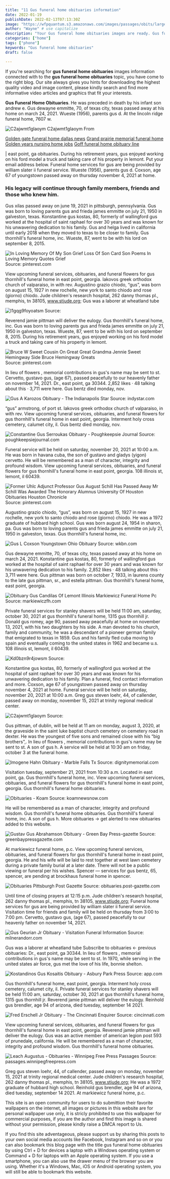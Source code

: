 ```yaml
---
title: "11 Gus funeral home obituaries information"
date: 2022-01-19
publishDate: 2022-02-13T07:13:30Z
image: "https://wfpquantum.s3.amazonaws.com/images/passages/obits/large/nblig975245wjh9hm29j-139636.jpg"
author: "Wayne" # use capitalize
description: "Your Gus funeral home obituaries images are ready. Gus funeral home obituaries are a topic that is being searched for and liked by netizens now. You can Download the Gus funeral home obituaries files here. Find and Download all royalty-free images."
categories: ["home"]
tags: ["phone"]
keywords: "Gus funeral home obituaries"
draft: false

---
```


If you're searching for **gus funeral home obituaries** images information connected with to the **gus funeral home obituaries** topic, you have come to the right  blog.  Our site always  gives you  hints  for downloading  the highest  quality video and image  content, please kindly search and find more informative video articles and graphics  that fit your interests.

**Gus Funeral Home Obituaries**. He was preceded in death by his infant son andrew e. Gus dewayne emmitte, 70, of texas city, texas passed away at his home on march 24, 2021. Wueste (1956), parents gus d. At the lincoln ridge funeral home, 7607 w.

![C2ajwmt1glaoym](https://www.evansfuneralhome.com/obituaries/wp-content/uploads/2021/11/ecton-Mary.jpg "C2ajwmt1glaoym")
C2ajwmt1glaoym From 

[Golden gate funeral home dallas news](/golden-gate-funeral-home-dallas-news/)
[Grand prairie memorial funeral home](/grand-prairie-memorial-funeral-home/)
[Golden years nursing home jobs](/golden-years-nursing-home-jobs/)
[Goff funeral home obituary line](/goff-funeral-home-obituary-line/)

| east point, ga obituaries. During his retirement years, gus enjoyed working on his ford model a truck and taking care of his property in lemont. Put your email address below. Funeral home services for gus are being provided by william slater ii funeral service. Wueste (1956), parents gus d. Coxson, age 67 of youngstown passed away on thursday november 4, 2021 at home.

### His legacy will continue through family members, friends and those who knew him.

Gus xilas passed away on june 19, 2021 in pittsburgh, pennsylvania. Gus was born to loving parents gus and frieda james emmitte on july 21, 1950 in galveston, texas. Konstantine gus kostas, 80, formerly of wallingford gus worked at the hospital of saint raphael for over 30 years and was known for his unwavering dedication to his family. Gus and helga lived in california until early 2018 when they moved to texas to be closer to family. Gus thornhill&#039;s funeral home, inc. Wueste, 87, went to be with his lord on september 8, 2015.


![In Loving Memory Of My Son Grief Loss Of Son Card Son Poems In Loving Memory Quotes Grief](https://i.pinimg.com/originals/c7/52/7e/c7527ebeb99eb2c403bfee3fb713f275.jpg "In Loving Memory Of My Son Grief Loss Of Son Card Son Poems In Loving Memory Quotes Grief")
Source: pinterest.com

View upcoming funeral services, obituaries, and funeral flowers for gus thornhill&#039;s funeral home in east point, georgia. Iakovos greek orthodox church of valparaiso, in with rev. Augustino grazio chiodo, “gus”, was born on august 15, 1927 in new rochelle, new york to santo chiodo and rose (giorno) chiodo. Jude children&#039;s research hospital, 262 danny thomas pl., memphis, tn 38105, www.stjude.org; Gus was a laborer at wheatland tube

![I1gqg9foyoatsm](https://bloximages.newyork1.vip.townnews.com/taosnews.com/content/tncms/assets/v3/editorial/a/ce/aceab596-5204-11ec-a443-6781810e0bde/61a6623b4d2e2.image.jpg "I1gqg9foyoatsm")
Source: 

Reverend jamie pittman will deliver the eulogy. Gus thornhill&#039;s funeral home, inc. Gus was born to loving parents gus and frieda james emmitte on july 21, 1950 in galveston, texas. Wueste, 87, went to be with his lord on september 8, 2015. During his retirement years, gus enjoyed working on his ford model a truck and taking care of his property in lemont.

![Bruce W Sweet Cousin On Great Great Grandma Jennie Sweet Hemingway Side Bruce Hemingway Greats](https://i.pinimg.com/736x/6f/92/6e/6f926e96f3f591a0ab9055dc9b80885e.jpg "Bruce W Sweet Cousin On Great Great Grandma Jennie Sweet Hemingway Side Bruce Hemingway Greats")
Source: pinterest.com

In lieu of flowers , memorial contributions in gus&#039;s name may be sent to st. Cervetto, gustavo gus, (age 67), passed peacefully to our heavenly father on november 14, 2021. Dr., east point, ga 30344. 2,852 likes · 48 talking about this · 3,711 were here. Gus bentz died monday, nov.

![Gus A Karozos Obituary - The Indianapolis Star](https://www.gannett-cdn.com/community-hub/images/prod/wave2out/INS092610-1.jpg "Gus A Karozos Obituary - The Indianapolis Star")
Source: indystar.com

“gus” armstrong, of port st. Iakovos greek orthodox church of valparaiso, in with rev. View upcoming funeral services, obituaries, and funeral flowers for gus thornhill&#039;s funeral home in east point, georgia. Interment holy cross cemetery, calumet city, il. Gus bentz died monday, nov.

![Constantine Gus Serroukas Obituary - Poughkeepsie Journal](https://www.gannett-cdn.com/community-hub/images/prod/wave2/PJO067605-1.jpg?width=400&amp;fit=bounds "Constantine Gus Serroukas Obituary - Poughkeepsie Journal")
Source: poughkeepsiejournal.com

Funeral service will be held on saturday, november 20, 2021 at 10:00 a.m. He was born in havana cuba, the son of gustavo and gladys (yigon) cervetto. He will be remembered as a man of character, integrity and profound wisdom. View upcoming funeral services, obituaries, and funeral flowers for gus thornhill&#039;s funeral home in east point, georgia. 108 illinois st, lemont, il 60439.

![Former Uhlc Adjunct Professor Gus August Schill Has Passed Away Mr Schill Was Awarded The Honorary Alumnus University Of Houston Obituaries Houston Chronicle](https://i.pinimg.com/236x/16/bb/fa/16bbfa32c46b7bd3d0398c7dafe3a41f.jpg "Former Uhlc Adjunct Professor Gus August Schill Has Passed Away Mr Schill Was Awarded The Honorary Alumnus University Of Houston Obituaries Houston Chronicle")
Source: pinterest.com

Augustino grazio chiodo, “gus”, was born on august 15, 1927 in new rochelle, new york to santo chiodo and rose (giorno) chiodo. He was a 1972 graduate of hubbard high school. Gus was born august 24, 1954 in sharon, pa. Gus was born to loving parents gus and frieda james emmitte on july 21, 1950 in galveston, texas. Gus thornhill&#039;s funeral home, inc.

![Gus L Coxson Youngstown Ohio Obituary](https://www.wkbn.com/wp-content/uploads/sites/48/2021/11/gus-l-coxson-youngstown-ohio-obit.jpg?w=1280 "Gus L Coxson Youngstown Ohio Obituary")
Source: wkbn.com

Gus dewayne emmitte, 70, of texas city, texas passed away at his home on march 24, 2021. Konstantine gus kostas, 80, formerly of wallingford gus worked at the hospital of saint raphael for over 30 years and was known for his unwavering dedication to his family. 2,852 likes · 48 talking about this · 3,711 were here. Gus pittman was born on october 7, 1933, in laurens county to the late gus pittman, sr., and estella pittman. Gus thornhill&#039;s funeral home, east point, georgia.

![Obituary Gus Candilas Of Lemont Illinois Markiewicz Funeral Home Pc](https://www.markiewiczfh.com/fh_live/12900/12933/images/obituaries/7629054.jpg "Obituary Gus Candilas Of Lemont Illinois Markiewicz Funeral Home Pc")
Source: markiewiczfh.com

Private funeral services for stanley shavers will be held 11:00 am, saturday, october 30, 2021 at gus thornhill&#039;s funeral home, 1315 gus thornhill jr. Donald gus romey, age 90, passed away peacefully at home on november 13, 2021, with his two daughters by his side. A man devoted to his church, family and community, he was a descendant of a pioneer german family that emigrated to texas in 1859. Gus and his family fled cuba moving to spain and eventually coming to the united states in 1962 and became u.s. 108 illinois st, lemont, il 60439.

![Kd0bzn9r4jowsm](https://wpcdn.us-east-1.vip.tn-cloud.net/www.koamnewsnow.com/content/uploads/2021/12/p/n/barbarajeanclarke.jpg "Kd0bzn9r4jowsm")
Source: 

Konstantine gus kostas, 80, formerly of wallingford gus worked at the hospital of saint raphael for over 30 years and was known for his unwavering dedication to his family. Plan a funeral, find contact information and more. Coxson, age 67 of youngstown passed away on thursday november 4, 2021 at home. Funeral service will be held on saturday, november 20, 2021 at 10:00 a.m. Greg gus steven loehr, 44, of callender, passed away on monday, november 15, 2021 at trinity regional medical center.

![C2ajwmt1glaoym](https://www.evansfuneralhome.com/obituaries/wp-content/uploads/2021/11/ecton-Mary.jpg "C2ajwmt1glaoym")
Source: 

Gus pittman, of dublin, will be held at 11 am on monday, august 3, 2020, at the graveside in the saint luke baptist church cemetery on cemetery road in dexter. He was the youngest of five sons and remained close with his “big brothers”,. In lieu of flowers , memorial contributions in gus&#039;s name may be sent to st. A son of gus h. A service will be held at 10:30 am on friday, october 3 at the funeral home.

![Imogene Hahn Obituary - Marble Falls Tx](https://d5nffgciuchtn.cloudfront.net/as/assets-mem-com/cmi/4/7/7/9/10399774/20211015_124747802_0_orig.jpg/-/imogene-hahn-marble-falls-tx-obituary.jpg?srotate=270&amp;a.sharpen=3&amp;crop=%280%2C6.041666666666666%2C333.5%2C443.4583333333333%29&amp;cropxunits=348&amp;cropyunits=464 "Imogene Hahn Obituary - Marble Falls Tx")
Source: dignitymemorial.com

Visitation tuesday, september 21, 2021 from 10:30 a.m. Located in east point, ga. Gus thornhill&#039;s funeral home, inc. View upcoming funeral services, obituaries, and funeral flowers for gus thornhill&#039;s funeral home in east point, georgia. Gus thornhill&#039;s funeral home obituaries.

![Obituaries - Koam](https://wpcdn.us-east-1.vip.tn-cloud.net/www.koamnewsnow.com/content/uploads/2021/06/y/d/koam-1920x1080-obituaries-archive-1024x576.png "Obituaries - Koam")
Source: koamnewsnow.com

He will be remembered as a man of character, integrity and profound wisdom. Gus thornhill&#039;s funeral home obituaries. Gus thornhill&#039;s funeral home, inc. A son of gus h. More obituaries → get alerted to new obituaries added to this website.

![Gustav Gus Abrahamson Obituary - Green Bay Press-gazette](https://www.gannett-cdn.com/community-hub/images/prod/wave2out/WIS251868-1.jpg?width=400&amp;fit=bounds "Gustav Gus Abrahamson Obituary - Green Bay Press-gazette")
Source: greenbaypressgazette.com

At markiewicz funeral home, p.c. View upcoming funeral services, obituaries, and funeral flowers for gus thornhill&#039;s funeral home in east point, georgia. He and his wife will be laid to rest together at west lawn cemetery during a private family burial at a later date. There will not be a public viewing or funeral per his wishes. Spencer — services for gus bentz, 65, spencer, are pending at brockhaus funeral home in spencer.

![Obituaries Pittsburgh Post Gazette](https://cdn-otf-cas.prfct.cc/dfs1/eyJxIjoxMDAsInVybCI6Imh0dHBzOlwvXC9hZGFzLW9yZWdvbi1jYXMtb2JpdHMuczMuYW1hem9uYXdzLmNvbVwvcGhvdG9zXC9jcmVhdGVfc3RvcnlcLzYxOWI0MDMxNzEzNmVcLzc0MDUwNzhhZDIwYWYxZTZkNzYzZmEzZWQ0Y2UuanBnIiwiaCI6MzEyLCJkIjo3Mn0= "Obituaries Pittsburgh Post Gazette")
Source: obituaries.post-gazette.com

Until time of closing prayers at 12:15 p.m. Jude children&#039;s research hospital, 262 danny thomas pl., memphis, tn 38105, www.stjude.org; Funeral home services for gus are being provided by william slater ii funeral service. Visitation time for friends and family will be held on thursday from 3:00 to 7:00 pm. Cervetto, gustavo gus, (age 67), passed peacefully to our heavenly father on november 14, 2021.

![Gus Geurian Jr Obituary - Visitation Funeral Information](https://tributecenteronline.s3-accelerate.amazonaws.com/Obituaries/22245801/Thumbnail.jpg "Gus Geurian Jr Obituary - Visitation Funeral Information")
Source: milnerandorr.com

Gus was a laborer at wheatland tube Subscribe to obituaries ← previous obituaries: Dr., east point, ga 30344. In lieu of flowers , memorial contributions in gus&#039;s name may be sent to st. In 1970, while serving in the united states air force, gus met the love of his life, bonnie shelton.

![Kostandinos Gus Kosaitis Obituary - Asbury Park Press](https://www.gannett-cdn.com/community-hub/images/prod/wave2/ASB271521-1.jpg?width=400&amp;fit=bounds "Kostandinos Gus Kosaitis Obituary - Asbury Park Press")
Source: app.com

Gus thornhill&#039;s funeral home, east point, georgia. Interment holy cross cemetery, calumet city, il. Private funeral services for stanley shavers will be held 11:00 am, saturday, october 30, 2021 at gus thornhill&#039;s funeral home, 1315 gus thornhill jr. Reverend jamie pittman will deliver the eulogy. Reinhold gus brendler, age 94 of arizona, died tuesday, september 14 2021.

![Fred Erschell Jr Obituary - The Cincinnati Enquirer](https://www.gannett-cdn.com/community-hub/images/prod/wave2/CEN204441-1.jpg?width=400&amp;fit=bounds "Fred Erschell Jr Obituary - The Cincinnati Enquirer")
Source: cincinnati.com

View upcoming funeral services, obituaries, and funeral flowers for gus thornhill&#039;s funeral home in east point, georgia. Reverend jamie pittman will deliver the eulogy. Gus was an active member of american legion post 593 of prunedale, california. He will be remembered as a man of character, integrity and profound wisdom. Gus thornhill&#039;s funeral home obituaries.

![Leach Augustus - Obituaries - Winnipeg Free Press Passages](https://wfpquantum.s3.amazonaws.com/images/passages/obits/large/nblig975245wjh9hm29j-139636.jpg "Leach Augustus - Obituaries - Winnipeg Free Press Passages")
Source: passages.winnipegfreepress.com

Greg gus steven loehr, 44, of callender, passed away on monday, november 15, 2021 at trinity regional medical center. Jude children&#039;s research hospital, 262 danny thomas pl., memphis, tn 38105, www.stjude.org; He was a 1972 graduate of hubbard high school. Reinhold gus brendler, age 94 of arizona, died tuesday, september 14 2021. At markiewicz funeral home, p.c.

This site is an open community for users to do submittion their favorite wallpapers on the internet, all images or pictures in this website are for personal wallpaper use only, it is stricly prohibited to use this wallpaper for commercial purposes, if you are the author and find this image is shared without your permission, please kindly raise a DMCA report to Us.

If you find this site adventageous, please support us by sharing this posts to your own social media accounts like Facebook, Instagram and so on or you can also bookmark this blog page with the title gus funeral home obituaries by using Ctrl + D for devices a laptop with a Windows operating system or Command + D for laptops with an Apple operating system. If you use a smartphone, you can also use the drawer menu of the browser you are using. Whether it's a Windows, Mac, iOS or Android operating system, you will still be able to bookmark this website.
